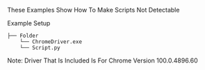 These Examples Show How To Make Scripts Not Detectable

Example Setup 
```
├── Folder
    └── ChromeDriver.exe
    └── Script.py
```


Note:
Driver That Is Included Is For Chrome Version 100.0.4896.60
